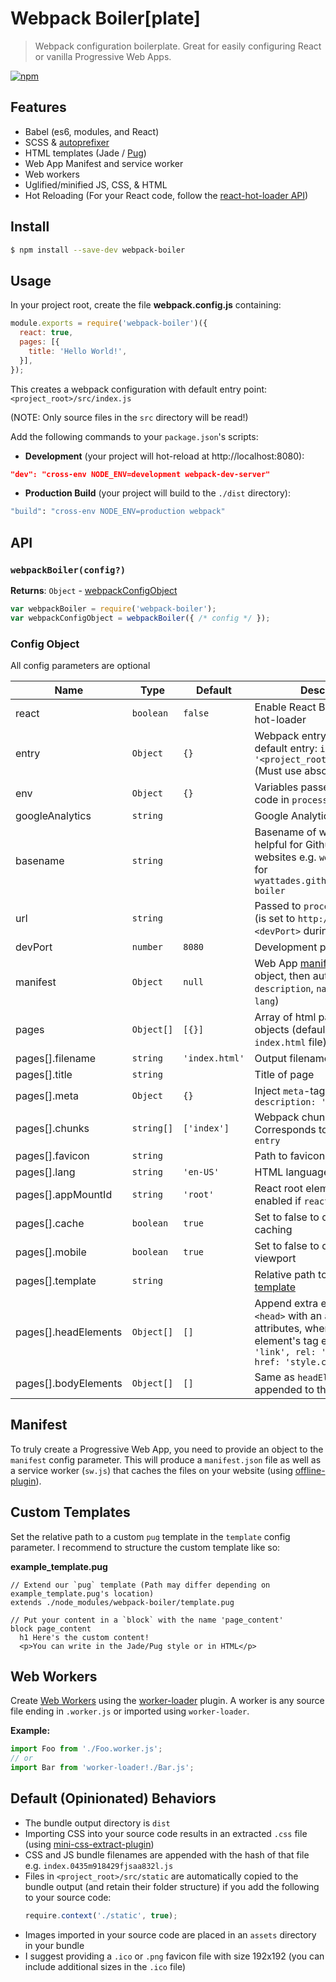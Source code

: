 # Webpack Boiler[plate]
> Webpack configuration boilerplate. Great for easily configuring React or vanilla Progressive Web Apps.

[![npm](https://badge.fury.io/js/webpack-boiler.svg)](https://badge.fury.io/js/webpack-boiler)

## Features
- Babel (es6, modules, and React)
- SCSS & [autoprefixer](https://github.com/postcss/autoprefixer)
- HTML templates (Jade / [Pug](https://pugjs.org))
- Web App Manifest and service worker
- Web workers
- Uglified/minified JS, CSS, & HTML
- Hot Reloading (For your React code, follow the [react-hot-loader API](https://github.com/gaearon/react-hot-loader#getting-started))

## Install
```bash
$ npm install --save-dev webpack-boiler
```

## Usage
In your project root, create the file __webpack.config.js__ containing:
```js
module.exports = require('webpack-boiler')({
  react: true,
  pages: [{
    title: 'Hello World!',
  }],
});
```
This creates a webpack configuration with default entry point: `<project_root>/src/index.js`

(NOTE: Only source files in the `src` directory will be read!)

Add the following commands to your `package.json`'s scripts:
- __Development__ (your project will hot-reload at http://localhost:8080):
```json
"dev": "cross-env NODE_ENV=development webpack-dev-server"
```
- __Production Build__ (your project will build to the `./dist` directory):
```bash
"build": "cross-env NODE_ENV=production webpack"
```

## API

### `webpackBoiler(config?)`

**Returns**: `Object` - [webpackConfigObject](https://webpack.js.org/configuration/)  

```js
var webpackBoiler = require('webpack-boiler');
var webpackConfigObject = webpackBoiler({ /* config */ });
```

### Config Object
All config parameters are optional

| Name | Type | Default | Description |
| --- | --- | --- | --- |
| react | `boolean` | `false` | Enable React Babel and react-hot-loader |
| entry | `Object` | `{}` | Webpack entry points. Has default entry: `index: '<project_root>/src/index.js'` (Must use absolute paths) |
| env | `Object` | `{}` | Variables passed to source code in `process.env` |
| googleAnalytics | `string` |  | Google Analytics ID |
| basename | `string` |  | Basename of website. This is helpful for GithubPages websites e.g. `webpack-boiler` for `wyattades.github.io/webpack-boiler` |
| url | `string` |  | Passed to `process.env` as `URL` (is set to `http://localhost:<devPort>` during development) |
| devPort | `number` | `8080` | Development port number |
| manifest | `Object` | `null` | Web App [manifest config](https://developer.mozilla.org/en-US/docs/Web/Manifest) (if object, then autofills `description`, `name`, `icons`, and `lang`) |
| pages | `Object[]` | `[{}]` | Array of html page config objects (defaults to a single `index.html` file) |
| pages[].filename | `string` | `'index.html'` | Output filename |
| pages[].title | `string` |  | Title of page |
| pages[].meta | `Object` | `{}` | Inject `meta`-tags e.g. `{ description: 'wow!' }` |
| pages[].chunks | `string[]` | `['index']` | Webpack chunks to include. Corresponds to the keys in `entry` |
| pages[].favicon | `string` |  | Path to favicon.ico |
| pages[].lang | `string` | `'en-US'` | HTML language |
| pages[].appMountId | `string` | `'root'` | React root element ID. Only enabled if `react=true` |
| pages[].cache | `boolean` | `true` | Set to false to disable page caching |
| pages[].mobile | `boolean` | `true` | Set to false to disable mobile viewport |
| pages[].template | `string` |  | Relative path to [custom pug template](#custom-templates) |
| pages[].headElements | `Object[]` | `[]` | Append extra elements to `<head>` with an array of element attributes, where `tag` is the element's tag e.g. `[{ tag: 'link', rel: 'stylesheet', href: 'style.css' }]` |
| pages[].bodyElements | `Object[]` | `[]` | Same as `headElements` but appended to the end of `<body>` |

## Manifest
To truly create a Progressive Web App, you need to provide an object to the `manifest` config parameter. This will produce a `manifest.json` file as well as a service worker
(`sw.js`) that caches the files on your website (using [offline-plugin](https://www.npmjs.com/package/offline-plugin)).

## Custom Templates
Set the relative path to a custom `pug` template in the `template` config parameter. I recommend to structure the custom template like so:

__example_template.pug__
```pug
// Extend our `pug` template (Path may differ depending on example_template.pug's location)
extends ./node_modules/webpack-boiler/template.pug

// Put your content in a `block` with the name 'page_content'
block page_content
  h1 Here's the custom content!
  <p>You can write in the Jade/Pug style or in HTML</p>
```

## Web Workers
Create [Web Workers](https://developer.mozilla.org/en-US/docs/Web/API/Web_Workers_API/Using_web_workers) using the [worker-loader](https://github.com/webpack-contrib/worker-loader) plugin.
A worker is any source file ending in `.worker.js` or imported using `worker-loader`. 

__Example:__
```js
import Foo from './Foo.worker.js';
// or
import Bar from 'worker-loader!./Bar.js';
```

## Default (Opinionated) Behaviors
- The bundle output directory is `dist`
- Importing CSS into your source code results in an extracted `.css` file (using [mini-css-extract-plugin](https://github.com/webpack-contrib/mini-css-extract-plugin))
- CSS and JS bundle filenames are appended with the hash of that file e.g. `index.0435m918429fjsaa832l.js`
- Files in `<project_root>/src/static` are automatically copied to the bundle output (and retain their folder structure) if you add the following to your source code:
  ```js
  require.context('./static', true);
  ```
- Images imported in your source code are placed in an `assets` directory in your bundle
- I suggest providing a `.ico` or `.png` favicon file with size 192x192 (you can include additional sizes in the `.ico` file)